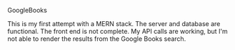 GoogleBooks

This is my first attempt with a MERN stack. The server and database are functional. The front end is not complete. My API calls are working, but I'm not able to render the results from the Google Books search.
